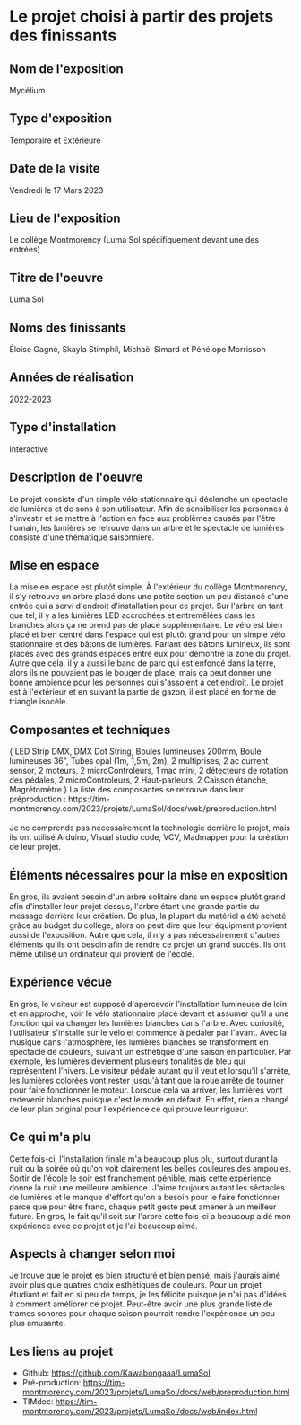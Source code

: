 # Le projet choisi à partir des projets des finissants

<h2>Nom de l'exposition</h2>
Mycélium

<h2>Type d'exposition</h2>
Temporaire et Extérieure 

<h2>Date de la visite</h2>
Vendredi le 17 Mars 2023 

<h2>Lieu de l'exposition</h2>
Le collège Montmorency (Luma Sol spécifiquement devant une des entrées)

<h2>Titre de l'oeuvre</h2>
Luma Sol

<h2>Noms des finissants</h2>
Éloise Gagné, Skayla Stimphil, Michaël Simard et Pénélope Morrisson

<h2>Années de réalisation</h2>
2022-2023

<h2>Type d'installation</h2>
Intéractive

<h2>Description de l'oeuvre</h2>
Le projet consiste d'un simple vélo stationnaire qui déclenche un spectacle de lumières et de sons à son utilisateur. Afin de sensibiliser les personnes à s'investir et se mettre à l'action en face aux problèmes causés par l'être humain, les lumières se retrouve dans un arbre et le spectacle de lumières consiste d'une thématique saisonnière. 

<h2>Mise en espace</h2>
La mise en espace est plutôt simple. À l'extérieur du collège Montmorency, il s'y retrouve un arbre placé dans une petite section un peu distancé d'une entrée qui a servi d'endroit d'installation pour ce projet. Sur l'arbre en tant que tel, il y a les lumières LED accrochées et entremêlées dans les branches alors ça ne prend pas de place supplémentaire. Le vélo est bien placé et bien centré dans l'espace qui est plutôt grand pour un simple vélo stationnaire et des bâtons de lumières. Parlant des bâtons lumineux, ils sont placés avec des grands espaces entre eux pour démontré la zone du projet. Autre que cela, il y a aussi le banc de parc qui est enfoncé dans la terre, alors ils ne pouvaient pas le bouger de place, mais ça peut donner une bonne ambience pour les personnes qui s'assoient à cet endroit. Le projet est à l'extérieur et en suivant la partie de gazon, il est placé en forme de triangle isocèle.  

<h2>Composantes et techniques</h2>
{ LED Strip DMX, DMX Dot String, Boules lumineuses 200mm, Boule lumineuses 36", Tubes opal (1m, 1,5m, 2m), 2 multiprises, 2 ac current sensor, 2 moteurs, 2 microControleurs, 1 mac mini, 2 détecteurs de rotation des pédales, 2 microControleurs, 2 Haut-parleurs, 2 Caisson étanche, Magrétomètre } La liste des composantes se retrouve dans leur préproduction : https://tim-montmorency.com/2023/projets/LumaSol/docs/web/preproduction.html
<br/>
<br/>
Je ne comprends pas nécessairement la technologie derrière le projet, mais ils ont utilisé Arduino, Visual studio code, VCV, Madmapper pour la création de leur projet.

<h2>Éléments nécessaires pour la mise en exposition</h2>
En gros, ils avaient besoin d'un arbre solitaire dans un espace plutôt grand afin d'installer leur projet dessus, l'arbre étant une grande partie du message derrière leur création. De plus, la plupart du matériel a été acheté grâce au budget du collège, alors on peut dire que leur équipment provient aussi de l'exposition. Autre que cela, il n'y a pas nécessairement d'autres éléments qu'ils ont besoin afin de rendre ce projet un grand succès. Ils ont même utilisé un ordinateur qui provient de l'école. 

<h2>Expérience vécue</h2>
En gros, le visiteur est supposé d'apercevoir l'installation lumineuse de loin et en approche, voir le vélo stationnaire placé devant et assumer qu'il a une fonction qui va changer les lumières blanches dans l'arbre. Avec curiosité, l'utilisateur s'installe sur le vélo et commence à pédaler par l'avant. Avec la musique dans l'atmosphère, les lumières blanches se transforment en spectacle de couleurs, suivant un esthétique d'une saison en particulier. Par exemple, les lumières deviennent plusieurs tonalités de bleu qui représentent l'hivers. Le visiteur pédale autant qu'il veut et lorsqu'il s'arrête, les lumières colorées vont rester jusqu'à tant que la roue arrête de tourner pour faire fonctionner le moteur. Lorsque cela va arriver, les lumières vont redevenir blanches puisque c'est le mode en défaut. En effet, rien a changé de leur plan original pour l'expérience ce qui prouve leur rigueur. 

<h2>Ce qui m'a plu</h2>
Cette fois-ci, l'installation finale m'a beaucoup plus plu, surtout durant la nuit ou la soirée où qu'on voit clairement les belles couleures des ampoules. Sortir de l'école le soir est franchement pénible, mais cette expérience donne la nuit une meilleure ambience. J'aime toujours autant les sêctacles de lumières et le manque d'effort qu'on a besoin pour le faire fonctionner parce que pour être franc, chaque petit geste peut amener à un meilleur future. En gros, le fait qu'il soit sur l'arbre cette fois-ci a beaucoup aidé mon expérience avec ce projet et je l'ai beaucoup aimé. 

<h2>Aspects à changer selon moi</h2>
Je trouve que le projet es bien structuré et bien pensé, mais j'aurais aimé avoir plus que quatres choix esthétiques de couleurs. Pour un projet étudiant et fait en si peu de temps, je les félicite puisque je n'ai pas d'idées à comment améliorer ce projet. Peut-être avoir une plus grande liste de trames sonores pour chaque saison pourrait rendre l'expérience un peu plus amusante. 

<h2>Les liens au projet</h2>

- Github: https://github.com/Kawabongaaa/LumaSol
- Pré-production: https://tim-montmorency.com/2023/projets/LumaSol/docs/web/preproduction.html
- TIMdoc: https://tim-montmorency.com/2023/projets/LumaSol/docs/web/index.html
